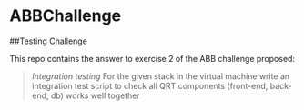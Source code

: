 # ABBChallenge
##Testing Challenge 

This repo contains the answer to exercise 2 of the ABB challenge proposed:

>*Integration testing*
>For the given stack in the virtual machine write an integration test script to check all QRT components (front-end, back-end, db) works well together

